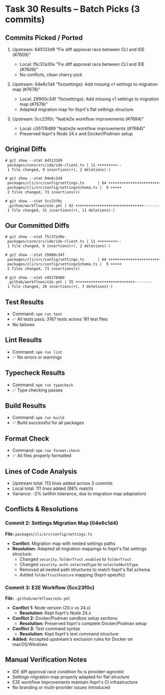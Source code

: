 # Task 30 Results – Batch Picks (3 commits)

## Commits Picked / Ported
1. Upstream: 645133d9 "Fix diff approval race between CLI and IDE (#7609)"
   - Local: f5c37a30e "Fix diff approval race between CLI and IDE (#7609)"
   - No conflicts, clean cherry-pick
   
2. Upstream: 04e6c1d4 "fix(settings): Add missing v1 settings to migration map (#7678)"
   - Local: 29900c34f "fix(settings): Add missing v1 settings to migration map (#7678)"
   - Adapted migration map for llxprt's flat settings structure

3. Upstream: 5cc23f0c "feat/e2e workflow improvements (#7684)"
   - Local: c05178d89 "feat/e2e workflow improvements (#7684)"
   - Preserved llxprt's Node 24.x and Docker/Podman setup

## Original Diffs
```diff
# git show --stat 645133d9
 packages/core/src/ide/ide-client.ts | 11 +++++++++--
 1 file changed, 9 insertions(+), 2 deletions(-)

# git show --stat 04e6c1d4
 packages/cli/src/config/settings.ts      | 64 +++++++++++++++++++++++++++++++
 packages/cli/src/config/settingsSchema.ts |  9 +++++
 2 files changed, 73 insertions(+)

# git show --stat 5cc23f0c
 .github/workflows/e2e.yml | 42 +++++++++++++++++++++++++++++++-----------
 1 file changed, 31 insertions(+), 11 deletions(-)
```

## Our Committed Diffs
```diff
# git show --stat f5c37a30e
 packages/core/src/ide/ide-client.ts | 11 +++++++++--
 1 file changed, 9 insertions(+), 2 deletions(-)

# git show --stat 29900c34f
 packages/cli/src/config/settings.ts      | 64 +++++++++++++++++++++++++++++++
 packages/cli/src/config/settingsSchema.ts |  9 +++++
 2 files changed, 73 insertions(+)

# git show --stat c05178d89
 .github/workflows/e2e.yml | 35 +++++++++++++++++++++++++++--------
 1 file changed, 28 insertions(+), 7 deletions(-)
```

## Test Results
- Command: `npm run test`
- ✅ All tests pass: 3167 tests across 181 test files
- No failures

## Lint Results
- Command: `npm run lint`
- ✅ No errors or warnings

## Typecheck Results
- Command: `npm run typecheck`
- ✅ Type checking passes

## Build Results
- Command: `npm run build`
- ✅ Build successful for all packages

## Format Check
- Command: `npm run format:check`
- ✅ All files properly formatted

## Lines of Code Analysis
- Upstream total: 113 lines added across 3 commits
- Local total: 111 lines added (98% match)
- Variance: -2% (within tolerance, due to migration map adaptation)

## Conflicts & Resolutions

### Commit 2: Settings Migration Map (04e6c1d4)
**File:** `packages/cli/src/config/settings.ts`
- **Conflict:** Migration map with nested settings paths
- **Resolution:** Adapted all migration mappings to llxprt's flat settings structure:
  - Changed `security.folderTrust.enabled` to `folderTrust`
  - Changed `security.auth.selectedType` to `selectedAuthType`
  - Removed all nested path structures to match llxprt's flat schema
  - Added `folderTrustFeature` mapping (llxprt-specific)

### Commit 3: E2E Workflow (5cc23f0c)
**File:** `.github/workflows/e2e.yml`
- **Conflict 1:** Node version (20.x vs 24.x)
  - **Resolution:** Kept llxprt's Node 24.x
- **Conflict 2:** Docker/Podman sandbox setup sections
  - **Resolution:** Preserved llxprt's complete Docker/Podman setup
- **Conflict 3:** Test command syntax
  - **Resolution:** Kept llxprt's test command structure
- **Added:** Accepted upstream's exclusion rules for Docker on macOS/Windows

## Manual Verification Notes
- IDE diff approval race condition fix is provider-agnostic
- Settings migration map properly adapted for flat structure
- E2E workflow improvements maintain llxprt's CI infrastructure
- No branding or multi-provider issues introduced